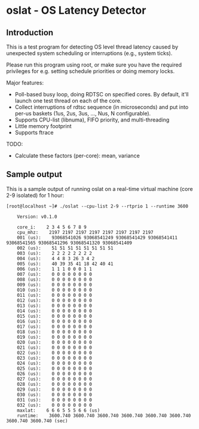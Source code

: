 oslat - OS Latency Detector
==========

Introduction
------------

This is a test program for detecting OS level thread latency caused by
unexpected system scheduling or interruptions (e.g., system ticks).

Please run this program using root, or make sure you have the required
privileges for e.g. setting schedule priorities or doing memory locks.

Major features:

  - Poll-based busy loop, doing RDTSC on specified cores.  By default, it'll
    launch one test thread on each of the core.
  - Collect interruptions of rdtsc sequence (in microseconds) and put into
    per-us baskets (1us, 2us, 3us, ..., Nus, N configurable).
  - Supports CPU-list (libnuma), FIFO priority, and multi-threading
  - Little memory footprint
  - Supports ftrace

TODO:

  - Calculate these factors (per-core): mean, variance

Sample output
-------------

This is a sample output of running oslat on a real-time virtual machine (core
2-9 isolated) for 1 hour:

    [root@localhost ~]# ./oslat --cpu-list 2-9 --rtprio 1 --runtime 3600

        Version: v0.1.0

        core_i:    2 3 4 5 6 7 8 9
        cpu_mhz:    2197 2197 2197 2197 2197 2197 2197 2197
        001 (us):    93068541026 93068541249 93068541429 93068541411 93068541565 93068541296 93068541320 93068541409
        002 (us):    51 51 51 51 51 51 51 51
        003 (us):    2 2 2 2 2 2 2 2
        004 (us):    4 4 8 3 26 3 4 2
        005 (us):    40 39 35 41 18 42 40 41
        006 (us):    1 1 1 0 0 0 1 1
        007 (us):    0 0 0 0 0 0 0 0
        008 (us):    0 0 0 0 0 0 0 0
        009 (us):    0 0 0 0 0 0 0 0
        010 (us):    0 0 0 0 0 0 0 0
        011 (us):    0 0 0 0 0 0 0 0
        012 (us):    0 0 0 0 0 0 0 0
        013 (us):    0 0 0 0 0 0 0 0
        014 (us):    0 0 0 0 0 0 0 0
        015 (us):    0 0 0 0 0 0 0 0
        016 (us):    0 0 0 0 0 0 0 0
        017 (us):    0 0 0 0 0 0 0 0
        018 (us):    0 0 0 0 0 0 0 0
        019 (us):    0 0 0 0 0 0 0 0
        020 (us):    0 0 0 0 0 0 0 0
        021 (us):    0 0 0 0 0 0 0 0
        022 (us):    0 0 0 0 0 0 0 0
        023 (us):    0 0 0 0 0 0 0 0
        024 (us):    0 0 0 0 0 0 0 0
        025 (us):    0 0 0 0 0 0 0 0
        026 (us):    0 0 0 0 0 0 0 0
        027 (us):    0 0 0 0 0 0 0 0
        028 (us):    0 0 0 0 0 0 0 0
        029 (us):    0 0 0 0 0 0 0 0
        030 (us):    0 0 0 0 0 0 0 0
        031 (us):    0 0 0 0 0 0 0 0
        032 (us):    0 0 0 0 0 0 0 0
        maxlat:    6 6 6 5 5 5 6 6 (us)
        runtime:    3600.740 3600.740 3600.740 3600.740 3600.740 3600.740 3600.740 3600.740 (sec)
